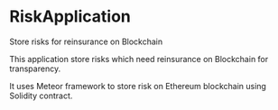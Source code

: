 # RiskApplication
Store risks for reinsurance on Blockchain

This application store risks which need reinsurance on Blockchain for transparency.

It uses Meteor framework to store risk on Ethereum blockchain using Solidity contract. 
